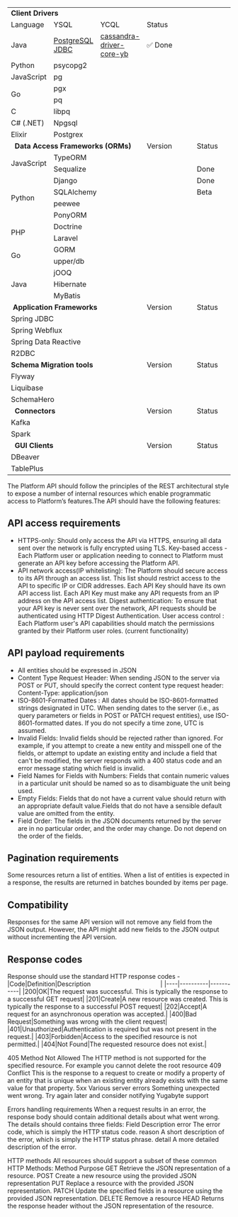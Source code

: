 </div>
<div>
<table>
<tbody>
<td colspan="6"><strong>Client Drivers</strong></td>
</tr>
<td>Language</td>
<td>YSQL</td>
<td>YCQL</td>
<td colspan="3">Status</td>
</tr>
</tr>
<td class="s5" dir="ltr">Java</td>
<td class="s5" dir="ltr"><a href="https://docs.yugabyte.com/latest/quick-start/build-apps/java/ysql-jdbc/">PostgreSQL JDBC</a></td>
<td class="s5" dir="ltr"><a href="https://docs.yugabyte.com/latest/quick-start/build-apps/java/ycql/">cassandra-driver-core-yb</a></td>
<td colspan="3"> ✅ Done</td>
</tr>
</tr>
<td class="s5" dir="ltr">Python</td>
<td class="s5" dir="ltr">psycopg2</td>
<td class="s5" dir="ltr">&nbsp;</td>
<td>&nbsp;</td>
<td>&nbsp;</td>
<td>&nbsp;</td>
</tr>
<td class="s5" dir="ltr">JavaScript</td>
<td class="s5" dir="ltr">pg</td>
<td class="s5" dir="ltr">&nbsp;</td>
<td>&nbsp;</td>
<td>&nbsp;</td>
<td>&nbsp;</td>
</tr>
<td class="s5" dir="ltr" rowspan="2">Go</td>
<td class="s5" dir="ltr">pgx</td>
<td class="s5" dir="ltr">&nbsp;</td>
<td>&nbsp;</td>
<td>&nbsp;</td>
<td>&nbsp;</td>
</tr>
<td class="s5" dir="ltr">pq</td>
<td class="s5" dir="ltr">&nbsp;</td>
<td>&nbsp;</td>
<td>&nbsp;</td>
<td>&nbsp;</td>
</tr>
<td class="s5" dir="ltr">C</td>
<td class="s5" dir="ltr">libpq</td>
<td class="s5" dir="ltr">&nbsp;</td>
<td>&nbsp;</td>
<td>&nbsp;</td>
<td>&nbsp;</td>
</tr>
<td class="s5" dir="ltr">C# (.NET)</td>
<td class="s5" dir="ltr">Npgsql</td>
<td class="s5" dir="ltr">&nbsp;</td>
<td>&nbsp;</td>
<td>&nbsp;</td>
<td>&nbsp;</td>
</tr>
<td class="s5" dir="ltr">Elixir</td>
<td class="s5" dir="ltr">Postgrex</td>
<td class="s5" dir="ltr">&nbsp;</td>
<td>&nbsp;</td>
<td>&nbsp;</td>
<td>&nbsp;</td>
</tr>
<td class="s0" colspan="3">&nbsp;&nbsp;<strong>Data Access Frameworks (ORMs)</strong>&nbsp;&nbsp;</td>
<td class="s1 softmerge" dir="ltr">
<div class="softmerge-inner" style="width: 97px; left: -1px;">Version</div>
</td>
<td class="s1 softmerge" dir="ltr">
<div class="softmerge-inner" style="width: 97px; left: -1px;">Status</div>
</td>
<td class="s1 softmerge" dir="ltr">
<div class="softmerge-inner" style="width: 97px; left: -1px;">Track</div>
</td>
</tr>
<tr style="height: 20px;">
<td class="s5" dir="ltr" rowspan="2">JavaScript</td>
<td class="s5" dir="ltr" colspan="2">TypeORM</td>
<td>&nbsp;</td>
<td>&nbsp;</td>
<td>&nbsp;</td>
</tr>
<td class="s5" dir="ltr" colspan="2">Sequalize</td>
<td>&nbsp;</td>
<td class="s5" dir="ltr">Done</td>
<td>&nbsp;</td>
</tr>
<td class="s5" dir="ltr" rowspan="4">Python</td>
<td class="s5" dir="ltr" colspan="2">Django</td>
<td>&nbsp;</td>
<td class="s5" dir="ltr">Done</td>
<td>&nbsp;</td>
</tr>
<td class="s5" dir="ltr" colspan="2">SQLAlchemy</td>
<td>&nbsp;</td>
<td class="s5" dir="ltr">Beta</td>
<td>&nbsp;</td>
</tr>
<td class="s5" dir="ltr" colspan="2">peewee&nbsp;</td>
<td>&nbsp;</td>
<td>&nbsp;</td>
<td>&nbsp;</td>
</tr>
<td class="s5" dir="ltr" colspan="2">PonyORM&nbsp;</td>
<td>&nbsp;</td>
<td>&nbsp;</td>
<td>&nbsp;</td>
</tr>
<td class="s5" dir="ltr" rowspan="2">PHP</td>
<td class="s5" dir="ltr" colspan="2">Doctrine&nbsp;</td>
<td>&nbsp;</td>
<td>&nbsp;</td>
<td>&nbsp;</td>
</tr>
<td class="s5" dir="ltr" colspan="2">Laravel&nbsp;</td>
<td>&nbsp;</td>
<td>&nbsp;</td>
<td>&nbsp;</td>
</tr>
<td class="s5" dir="ltr" rowspan="2">Go</td>
<td class="s5" dir="ltr" colspan="2">GORM&nbsp;</td>
<td>&nbsp;</td>
<td>&nbsp;</td>
<td>&nbsp;</td>
</tr>
<td class="s5" dir="ltr" colspan="2">upper/db&nbsp;</td>
<td>&nbsp;</td>
<td>&nbsp;</td>
<td>&nbsp;</td>
</tr>
<td class="s5" dir="ltr" rowspan="3">Java</td>
<td class="s5" dir="ltr" colspan="2">jOOQ&nbsp;</td>
<td>&nbsp;</td>
<td>&nbsp;</td>
<td>&nbsp;</td>
</tr>
<td class="s5" dir="ltr" colspan="2">Hibernate&nbsp;</td>
<td>&nbsp;</td>
<td>&nbsp;</td>
<td>&nbsp;</td>
</tr>
<td class="s5" dir="ltr" colspan="2">MyBatis&nbsp;</td>
<td>&nbsp;</td>
<td>&nbsp;</td>
<td>&nbsp;</td>
</tr>
<td class="s0" colspan="3">&nbsp;<strong>Application Frameworks</strong>&nbsp;</td>
<td class="s1 softmerge" dir="ltr">
<div class="softmerge-inner" style="width: 97px; left: -1px;">Version</div>
</td>
<td class="s1 softmerge" dir="ltr">
<div class="softmerge-inner" style="width: 97px; left: -1px;">Status</div>
</td>
<td class="s1 softmerge" dir="ltr">
<div class="softmerge-inner" style="width: 97px; left: -1px;">Track</div>
</td>
</tr>
<td class="s5" dir="ltr" colspan="3">Spring JDBC</td>
<td>&nbsp;</td>
<td>&nbsp;</td>
<td>&nbsp;</td>
</tr>
<td class="s9" dir="ltr" colspan="3">Spring Webflux</td>
<td>&nbsp;</td>
<td>&nbsp;</td>
<td>&nbsp;</td>
</tr>
<td class="s9" dir="ltr" colspan="3">Spring Data Reactive</td>
<td>&nbsp;</td>
<td>&nbsp;</td>
<td>&nbsp;</td>
</tr>
<td class="s5" dir="ltr" colspan="3">R2DBC</td>
<td>&nbsp;</td>
<td>&nbsp;</td>
<td>&nbsp;</td>
</tr>
<td class="s0" colspan="3"><strong>Schema Migration tools</strong>&nbsp;&nbsp;</td>
<td class="s1 softmerge" dir="ltr">
<div class="softmerge-inner" style="width: 97px; left: -1px;">Version</div>
</td>
<td class="s1 softmerge" dir="ltr">
<div class="softmerge-inner" style="width: 97px; left: -1px;">Status</div>
</td>
<td class="s1 softmerge" dir="ltr">
<div class="softmerge-inner" style="width: 97px; left: -1px;">Track</div>
</td>
</tr>
<td class="s5" dir="ltr" colspan="3">Flyway</td>
<td>&nbsp;</td>
<td>&nbsp;</td>
<td>&nbsp;</td>
</tr>
<td class="s5" dir="ltr" colspan="3">Liquibase</td>
<td>&nbsp;</td>
<td>&nbsp;</td>
<td>&nbsp;</td>
</tr>
<td class="s5" dir="ltr" colspan="3">SchemaHero</td>
<td>&nbsp;</td>
<td>&nbsp;</td>
<td>&nbsp;</td>
</tr>
<td class="s0" colspan="3">&nbsp; <strong>Connectors</strong>&nbsp;&nbsp;</td>
<td class="s1 softmerge" dir="ltr">
<div class="softmerge-inner" style="width: 97px; left: -1px;">Version</div>
</td>
<td class="s1 softmerge" dir="ltr">
<div class="softmerge-inner" style="width: 97px; left: -1px;">Status</div>
</td>
<td class="s1 softmerge" dir="ltr">
<div class="softmerge-inner" style="width: 97px; left: -1px;">Track</div>
</td>
</tr>
<td class="s13" dir="ltr" colspan="3">Kafka</td>
<td>&nbsp;</td>
<td>&nbsp;</td>
<td>&nbsp;</td>
</tr>
<td class="s5" dir="ltr" colspan="3">Spark</td>
<td>&nbsp;</td>
<td>&nbsp;</td>
<td>&nbsp;</td>
</tr>
<td class="s0" colspan="3">&nbsp; <strong>GUI&nbsp;Clients</strong>&nbsp;&nbsp;</td>
<td class="s1 softmerge" dir="ltr">
<div class="softmerge-inner" style="width: 97px; left: -1px;">Version</div>
</td>
<td class="s1 softmerge" dir="ltr">
<div class="softmerge-inner" style="width: 97px; left: -1px;">Status</div>
</td>
<td class="s1 softmerge" dir="ltr">
<div class="softmerge-inner" style="width: 97px; left: -1px;">Track</div>
</td>
</tr>
<td class="s13" dir="ltr" colspan="3">DBeaver</td>
<td>&nbsp;</td>
<td>&nbsp;</td>
<td>&nbsp;</td>
</tr>
<td class="s5" dir="ltr" colspan="3">TablePlus</td>
<td>&nbsp;</td>
<td>&nbsp;</td>
<td>&nbsp;</td>
</tr>
</tbody>
</table>
</div>



The Platform API should follow the principles of the REST architectural style to expose a number of internal resources which enable programmatic access to Platform’s features.The API should have the following features:

## API access requirements
* HTTPS-only: Should only access the API via HTTPS, ensuring all data sent over the network is fully encrypted using TLS.
Key-based access - Each Platform user or application needing to connect to Platform must generate an API key before accessing the Platform API.
* API network access(IP whitelisting): The Platform should secure access to its API through an access list. This list should restrict access to the API to specific IP or CIDR addresses. Each API Key should have its own API access list. Each API Key must make any API requests from an IP address on the API access list.
Digest authentication: To ensure that your API key is never sent over the network, API requests should be authenticated using HTTP Digest Authentication.
User access control : Each Platform user's API capabilities should match the permissions granted by their Platform user roles. (current functionality)
## API payload requirements
* All entities should be expressed in JSON
* Content Type Request Header: When sending JSON to the server via POST or PUT, should specify the correct content type request header: Content-Type: application/json
* ISO-8601-Formatted Dates : All dates should be ISO-8601-formatted strings designated in UTC. When sending dates to the server (i.e., as query parameters or fields in POST or PATCH request entities), use ISO-8601-formatted dates. If you do not specify a time zone, UTC is assumed.
* Invalid Fields: Invalid fields should be rejected rather than ignored. For example, if you attempt to create a new entity and misspell one of the fields, or attempt to update an existing entity and include a field that can't be modified, the server responds with a 400 status code and an error message stating which field is invalid.
* Field Names for Fields with Numbers: Fields that contain numeric values in a particular unit should be named so as to disambiguate the unit being used.
* Empty Fields: Fields that do not have a current value should return with an appropriate default value.Fields that do not have a sensible default value are omitted from the entity.
* Field Order: The fields in the JSON documents returned by the server are in no particular order, and the order may change. Do not depend on the order of the fields.

## Pagination requirements
Some resources return a list of entities. When a list of entities is expected in a response, the results are returned in batches bounded by items per page.

## Compatibility
Responses for the same API version will not remove any field from the JSON output. However, the API might add new fields to the JSON output without incrementing the API version.

## Response codes
Response should use the standard HTTP response codes - 
|Code|Definition|Description&nbsp; &nbsp; &nbsp; &nbsp; &nbsp; &nbsp; &nbsp; &nbsp; &nbsp; &nbsp; &nbsp; &nbsp; &nbsp; &nbsp; &nbsp;&nbsp; &nbsp; &nbsp; &nbsp; &nbsp; &nbsp;|
|----|----------|-----------|
|200|OK|The request was successful. This is typically the response to a successful GET request|
|201|Create|A new resource was created. This is typically the response to a successful POST request|
|202|Accept|A request for an asynchronous operation was accepted.|
|400|Bad Request|Something was wrong with the client request|
|401|Unauthorized|Authentication is required but was not present in the request.|
|403|Forbidden|Access to the specified resource is not permitted.|
|404|Not Found|The requested resource does not exist.|

405
Method Not Allowed
The HTTP method is not supported for the specified resource. For example you cannot delete the root resource
409
Conflict
This is the response to a request to create or modify a property of an entity that is unique when an existing entity already exists with the same value for that property.
5xx
Various server errors
Something unexpected went wrong. Try again later and consider notifying Yugabyte support


Errors handling requirements
When a request results in an error, the response body should contain additional details about what went wrong. The details should contains three fields:
Field 
Description
error
The error code, which is simply the HTTP status code.
reason
A short description of the error, which is simply the HTTP status phrase.
detail
A more detailed description of the error.

HTTP methods
All resources should support a subset of these common HTTP Methods:
Method 
Purpose
GET
Retrieve the JSON representation of a resource.
POST
Create a new resource using the provided JSON representation
PUT
Replace a resource with the provided JSON representation.
PATCH
Update the specified fields in a resource using the provided JSON representation.
DELETE
Remove a resource
HEAD
Returns the response header without the JSON representation of the resource.

